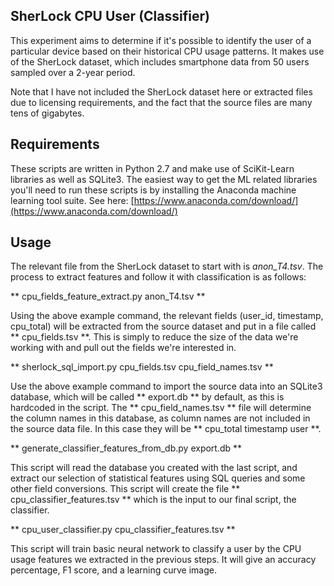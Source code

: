 SherLock CPU User (Classifier)
------------------------------

This experiment aims to determine if it's possible to identify the user of a particular device based on their historical CPU usage patterns. It makes use of the SherLock dataset, which includes smartphone data from 50 users sampled over a 2-year period.

Note that I have not included the SherLock dataset here or extracted files due to licensing requirements, and the fact that the source files are many tens of gigabytes.

Requirements
------------

These scripts are written in Python 2.7 and make use of SciKit-Learn libraries as well as SQLite3. The easiest way to get the ML related libraries you'll need to run these scripts is by installing the Anaconda machine learning tool suite. See here: [https://www.anaconda.com/download/](https://www.anaconda.com/download/)

Usage
-----

The relevant file from the SherLock dataset to start with is *anon\_T4.tsv*. The process to extract features and follow it with classification is as follows:

** cpu_fields_feature_extract.py anon\_T4.tsv **

Using the above example command, the relevant fields (user_id, timestamp, cpu_total) will be extracted from the source dataset and put in a file called ** cpu_fields.tsv **. This is simply to reduce the size of the data we're working with and pull out the fields we're interested in.

** sherlock\_sql\_import.py cpu\_fields.tsv cpu\_field\_names.tsv ** 

Use the above example command to import the source data into an SQLite3 database, which will be called ** export.db ** by default, as this is hardcoded in the script. The ** cpu\_field\_names.tsv ** file will determine the column names in this database, as column names are not included in the source data file. In this case they will be ** cpu_total	timestamp	user **.

** generate\_classifier\_features\_from\_db.py export.db **

This script will read the database you created with the last script, and extract our selection of statistical features using SQL queries and some other field conversions. This script will create the file ** cpu\_classifier\_features.tsv ** which is the input to our final script, the classifier.

** cpu\_user\_classifier.py cpu\_classifier\_features.tsv **

This script will train basic neural network to classify a user by the CPU usage features we extracted in the previous steps. It will give an accuracy percentage, F1 score, and a learning curve image.




